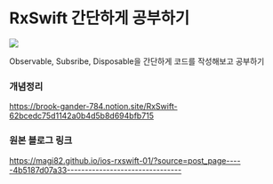 # RxSwift 간단하게 공부하기

 <img src="https://img.shields.io/badge/Swift-F05138?style=flat-square&logo=Swift&logoColor=white"/>


Observable, Subsribe, Disposable을 간단하게 코드를 작성해보고 공부하기

### 개념정리
https://brook-gander-784.notion.site/RxSwift-62bcedc75d1142a0b4d5b8d694bfb715

### 원본 블로그 링크
https://magi82.github.io/ios-rxswift-01/?source=post_page-----4b5187d07a33--------------------------------
